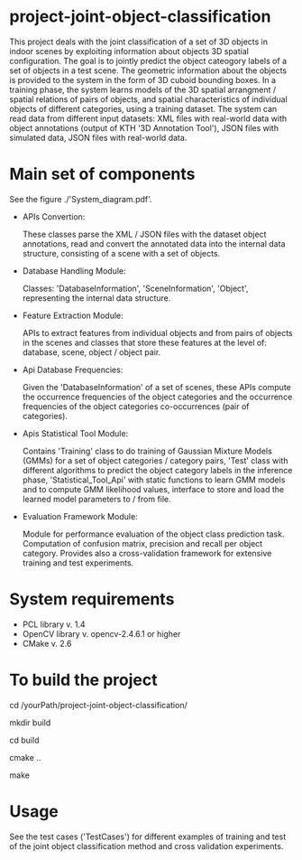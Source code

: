project-joint-object-classification
===================================

This project deals with the joint classification of a set of 3D objects in indoor 
scenes by exploiting information about objects 3D spatial configuration.
The goal is to jointly predict the object cateogory labels of a set of objects in 
a test scene. The geometric information about the objects is provided to the system 
in the form of 3D cuboid bounding boxes.
In a training phase, the system learns models of the 3D spatial arrangment / 
spatial relations of pairs of objects, and spatial characteristics of individual 
objects of different categories, using a training dataset. The system can read data 
from different input datasets: XML files with real-world data with object 
annotations (output of KTH '3D Annotation Tool'), JSON files with simulated 
data, JSON files with real-world data.

Main set of components
===================================

See the figure ./'System_diagram.pdf'.

- APIs Convertion:

  These classes parse the XML / JSON files with the dataset object annotations,
  read and convert the annotated data into the internal data
  structure, consisting of a scene with a set of objects.

- Database Handling Module:

  Classes: 'DatabaseInformation', 'SceneInformation', 'Object', representing 
  the internal data structure.

- Feature Extraction Module:

  APIs to extract features from individual objects and from pairs of objects in 
  the scenes and classes that store these features at the level of: database, 
  scene, object / object pair.

- Api Database Frequencies:

  Given the 'DatabaseInformation' of a set of scenes, these APIs compute the 
  occurrence frequencies of the object categories and the   occurrence frequencies 
  of the object categories co-occurrences (pair of categories).

- Apis Statistical Tool Module:

  Contains 'Training' class to do training of Gaussian Mixture Models (GMMs) 
  for a set of object   categories / category pairs, 'Test' class with different algorithms 
  to predict the object category labels in the inference phase, 'Statistical_Tool_Api' 
  with static functions to learn GMM models and to compute GMM likelihood values,
  interface to store and load the learned model parameters to / from file. 
 
- Evaluation Framework Module:

  Module for performance evaluation of the object class prediction task.
  Computation of confusion matrix, precision and recall per object category.
  Provides also a cross-validation framework for extensive training and test experiments.

System requirements
===================================

- PCL library v. 1.4
- OpenCV library v. opencv-2.4.6.1 or higher
- CMake v. 2.6

To build the project
===================================

cd /yourPath/project-joint-object-classification/

mkdir build

cd build

cmake ..

make


Usage
===================================

See the test cases ('TestCases') for different examples of training and test of the joint 
object classification method and cross validation experiments.



